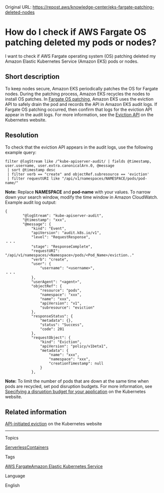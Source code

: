 Original URL: <https://repost.aws/knowledge-center/eks-fargate-patching-deleted-nodes>

# How do I check if AWS Fargate OS patching deleted my pods or nodes?

I want to check if AWS Fargate operating system (OS) patching deleted my Amazon Elastic Kubernetes Service (Amazon EKS) pods or nodes.

## Short description

To keep nodes secure, Amazon EKS periodically patches the OS for Fargate nodes. During the patching process, Amazon EKS recycles the nodes to install OS patches. In [Fargate OS patching](<https://docs.aws.amazon.com/eks/latest/userguide/fargate-pod-patching.html>), Amazon EKS uses the eviction API to safely drain the pod and records the API in Amazon EKS audit logs. If Fargate OS patching occurred, then confirm that logs for the eviction API appear in the audit logs. For more information, see the [Eviction API](<https://kubernetes.io/docs/tasks/administer-cluster/safely-drain-node/#eviction-api>) on the Kubernetes website.

## Resolution

To check that the eviction API appears in the audit logs, use the following example query:
    
    
    filter @logStream like /^kube-apiserver-audit/ | fields @timestamp, user.username, user.extra.canonicalArn.0, @message
     | sort @timestamp desc
     | filter verb == "create" and objectRef.subresource == 'eviction'
     | filter requestURI like "/api/v1/namespaces/NAMESPACE/pods/pod-name/"

**Note:** Replace **NAMESPACE** and **pod-name** with your values. To narrow down your search window, modify the time window in Amazon CloudWatch.  
Example audit log output:
    
    
    {
            "@logStream": "kube-apiserver-audit",
            "@timestamp": "xxx",
            "@message": {
                "kind": "Event",
                "apiVersion": "audit.k8s.io/v1",
                "level": "RequestResponse",
    ・・・
                "stage": "ResponseComplete",
                "requestURI": "/api/v1/namespaces/<Namespace>/pods/<Pod_Name>/eviction.."
                "verb": "create",
                "user": {
                    "username": "<username>",
    ・・・
                },
                "userAgent": "<agent>",
                "objectRef": {
                    "resource": "pods",
                    "namespace": "xxx",
                    "name": "xxx",
                    "apiVersion": "v1",
                    "subresource": "eviction"
                },
                "responseStatus": {
                    "metadata": {},
                    "status": "Success",
                    "code": 201
                },
                "requestObject": {
                    "kind": "Eviction",
                    "apiVersion": "policy/v1beta1",
                    "metadata": {
                        "name": "xxx",
                        "namespace": "xxx",
                        "creationTimestamp": null
                    }
                },

**Note:** To limit the number of pods that are down at the same time when pods are recycled, set pod disruption budgets. For more information, see [Specifying a disruption budget for your application](<https://kubernetes.io/docs/tasks/run-application/configure-pdb/>) on the Kubernetes website.

## Related information

[API-initiated eviction](<https://kubernetes.io/docs/concepts/scheduling-eviction/api-eviction/>) on the Kubernetes website

* * *

Topics

[Serverless](<https://repost.aws/topics/TA4h-jxxJrRJStoIIHfQySkA/serverless>)[Containers](<https://repost.aws/topics/TAgOdRefu6ShempO3dWPEofg/containers>)

Tags

[AWS Fargate](<https://repost.aws/tags/TAdywHX42FRtu3_LYJXB0FJw/aws-fargate>)[Amazon Elastic Kubernetes Service](<https://repost.aws/tags/TA4IvCeWI1TE66q4jEj4Z9zg/amazon-elastic-kubernetes-service>)

Language

English
